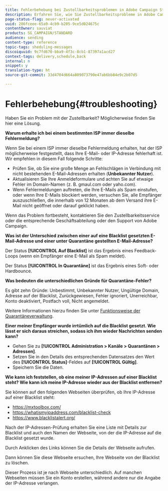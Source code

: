 ```yaml
---
title: Fehlerbehebung bei Zustellbarkeitsproblemen in Adobe Campaign Standard
description: Erfahren Sie, wie Sie Zustellbarkeitsprobleme in Adobe Campaign Standard beheben können.
page-status-flag: never-activated
uuid: 286fceee-65a9-4cb9-b205-9ce5d024675c
contentOwner: sauviat
products: SG_CAMPAIGN/STANDARD
audience: sending
content-type: reference
topic-tags: sheduling-messages
discoiquuid: 9c7fd670-bba9-4f3c-8cb1-87397a1acd27
context-tags: delivery,schedule,back
internal: n
snippet: y
translation-type: ht
source-git-commit: 33d4704d664a809073790e47ab6bb84e9c2b07d5

---
```



# Fehlerbehebung{#troubleshooting}

Haben Sie ein Problem mit der Zustellbarkeit? Möglicherweise finden Sie hier eine Lösung.

**Warum erhalte ich bei einem bestimmten ISP immer dieselbe Fehlermeldung?**

Wenn Sie bei einem ISP immer dieselbe Fehlermeldung erhalten, hat der ISP möglicherweise festgestellt, dass Ihre E-Mail- oder IP-Adresse fehlerhaft ist. Wir empfehlen in diesem Fall folgende Schritte:
* Prüfen Sie, ob Sie eine große Menge an Fehlschlägen in Verbindung mit nicht bestehenden E-Mail-Adressen erhalten (**Unbekannter Nutzer**).
* Aktualisieren Sie Ihre Anmeldeformulare und achten Sie auf etwaige Fehler im Domain-Namen (z. B. gmaul.com oder yaho.com).
* Wenn Fehlermeldungen auftreten, die Ihre E-Mails als Spam einstufen, oder wenn Ihre E-Mails blockiert werden, versuchen Sie, alle Empfänger auszuschließen, die innerhalb von 12 Monaten ab dem Versand ihre E-Mail nicht geöffnet oder darauf geklickt haben.

Wenn das Problem fortbesteht, kontaktieren Sie den Zustellbarkeitsservice oder die entsprechende Geschäftsabteilung oder den Support von Adobe Campaign.

**Was ist der Unterschied zwischen einer auf eine Blacklist gesetzten E-Mail-Adresse und einer unter Quarantäne gestellten E-Mail-Adresse?**

Der Status **[!UICONTROL Auf Blacklist]** ist das Ergebnis eines Feedback-Loops (wenn ein Empfänger eine E-Mail als Spam meldet).

Der Status **[!UICONTROL In Quarantäne]** ist das Ergebnis eines Soft- oder Hardbounce.

**Was bedeuten die unterschiedlichen Gründe für Quarantäne-Fehler?**

Es gibt zehn Gründe: Unbestimmt, Unbekannter Nutzer, Ungültige Domain, Adresse auf der Blacklist, Zurückgewiesen, Fehler ignoriert, Unerreichbar, Konto deaktiviert, Postfach voll, Nicht angemeldet.

Weitere Informationen hierzu finden Sie unter [Funktionsweise der Quarantäneverwaltung](../../sending/using/understanding-quarantine-management.md).

**Einer meiner Empfänger wurde irrtümlich auf die Blacklist gesetzt. Wie lässt er sich daraus streichen, sodass ich ihm wieder Nachrichten senden kann?**

* Gehen Sie zu **[!UICONTROL Administration > Kanäle > Quarantänen > Adressen]**.
* Setzen Sie in den Details des entsprechenden Datensatzes den Wert des **[!UICONTROL Status]**-Feldes auf **[!UICONTROL Gültig]**.
* Speichern Sie die Daten.

**Wie kann ich feststellen, ob eine meiner IP-Adressen auf einer Blacklist steht? Wie kann ich meine IP-Adresse wieder aus der Blacklist entfernen?**

Sie können auf den folgenden Webseiten überprüfen, ob Ihre IP-Adresse auf einer Blacklist steht:
* https://mxtoolbox.com/
* https://whatismyipaddress.com/blacklist-check
* https://www.blacklistalert.org/

Nach der IP-Adressen-Prüfung erhalten Sie eine Liste mit Details zur Blacklist und auch den Namen der Webseite, von der die IP-Adresse auf die Blacklist gesetzt wurde.

Durch Anklicken des Links können Sie die Details der Webseite aufrufen.

Dann können Sie diese Webseite ersuchen, Ihre Webseite von der Blacklist zu löschen.

Dieser Prozess ist je nach Webseite unterschiedlich. Auf manchen Webseiten müssen Sie ein Konto erstellen, während andere nur die Angabe der IP-Adresse verlangen.
